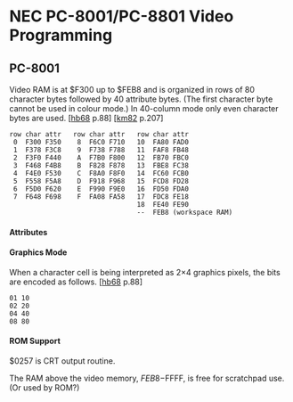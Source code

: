 NEC PC-8001/PC-8801 Video Programming
=====================================

PC-8001
-------

Video RAM is at $F300 up to $FEB8 and is organized in rows of 80 character
bytes followed by 40 attribute bytes. (The first character byte cannot be
used in colour mode.) In 40-column mode only even character bytes are used.
[[hb68] p.88] [[km82] p.207]

    row char attr   row char attr   row char attr
     0  F300 F350    8  F6C0 F710   10  FA80 FAD0
     1  F378 F3C8    9  F738 F788   11  FAF8 FB48
     2  F3F0 F440    A  F7B0 F800   12  FB70 FBC0
     3  F468 F4B8    B  F828 F878   13  FBE8 FC38
     4  F4E0 F530    C  F8A0 F8F0   14  FC60 FCB0
     5  F558 F5A8    D  F918 F968   15  FCD8 FD28
     6  F5D0 F620    E  F990 F9E0   16  FD50 FDA0
     7  F648 F698    F  FA08 FA58   17  FDC8 FE18
                                    18  FE40 FE90
                                    --  FEB8 (workspace RAM)

#### Attributes

#### Graphics Mode

When a character cell is being interpreted as 2×4 graphics pixels, the bits
are encoded as follows. [[hb68] p.88]

    01 10
    02 20
    04 40
    08 80

#### ROM Support

$0257 is CRT output routine.

The RAM above the video memory, $FEB8-$FFFF, is free for scratchpad use.
(Or used by ROM?)





<!-------------------------------------------------------------------->
[hb68]: https://archive.org/stream/PC8001600100160011982#page/n5/mode/1up
[km82]: https://archive.org/details/pc-8001
